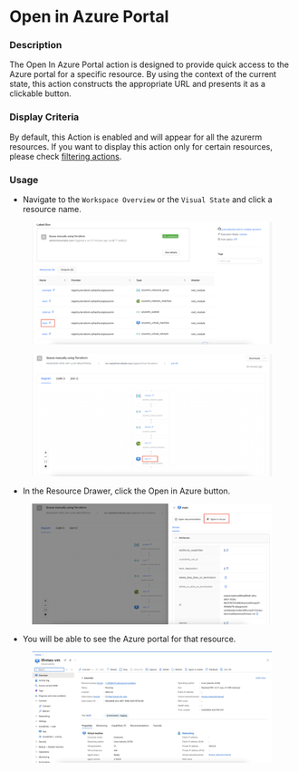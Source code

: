 # Open in Azure Portal

### Description

The Open In Azure Portal action is designed to provide quick access to the Azure portal for a specific resource. By using the context of the current state, this action constructs the appropriate URL and presents it as a clickable button.

### Display Criteria

By default, this Action is enabled and will appear for all the azurerm resources. If you want to display this action only for certain resources, please check  [filtering actions](../developing-actions/display-criteria.md).

### Usage

* Navigate to the `Workspace Overview` or the `Visual State` and click a resource name.

<figure><img src="../../../../.gitbook/assets/image (393).png" alt=""><figcaption></figcaption></figure>

<figure><img src="../../../../.gitbook/assets/image (394).png" alt=""><figcaption></figcaption></figure>

* In the Resource Drawer, click the Open in Azure button.

<figure><img src="../../../../.gitbook/assets/image (395).png" alt=""><figcaption></figcaption></figure>

* You will be able to see the Azure portal for that resource.

<figure><img src="../../../../.gitbook/assets/image (396).png" alt=""><figcaption></figcaption></figure>

